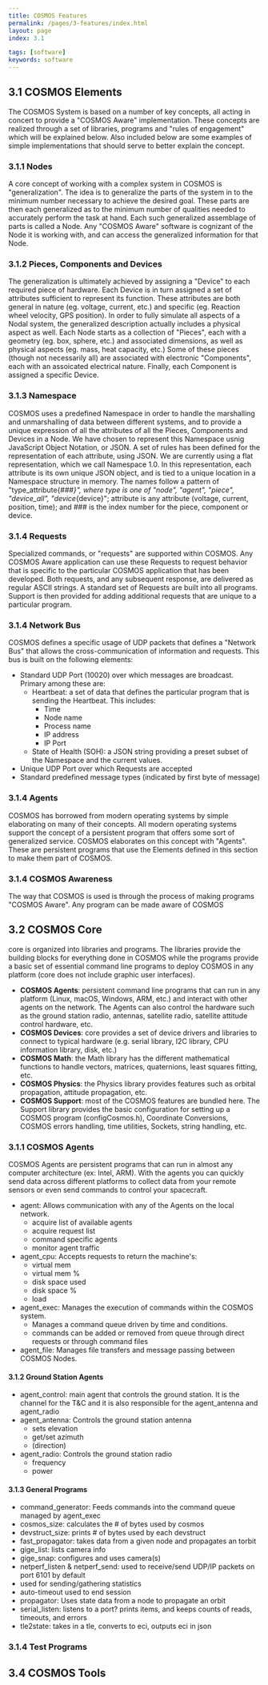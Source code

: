 ```yaml
---
title: COSMOS Features
permalink: /pages/3-features/index.html
layout: page
index: 3.1

tags: [software]
keywords: software
---
```

## 3.1 COSMOS Elements
The COSMOS System is based on a number of key concepts, all acting in concert to provide a "COSMOS Aware" implementation. These concepts are realized through a set of libraries, programs and "rules of engagement" which will be explained below. Also included below are some examples of simple implementations that should serve to better explain the concept.

### 3.1.1 Nodes
A core concept of working with a complex system in COSMOS is "generalization". The idea is to generalize the parts of the system in to the minimum number necessary to achieve the desired goal. These parts are then each generalized as to the minimum number of qualities needed to accurately perform the task at hand. Each such generalized assemblage of parts is called a Node. Any "COSMOS Aware" software is cognizant of the Node it is working with, and can access the generalized information for that Node.

### 3.1.2 Pieces, Components and Devices
The generalization is ultimately achieved by assigning a "Device" to each required piece of hardware. Each Device is in turn assigned a set of attributes sufficient to represent its function. These attributes are both general in nature (eg. voltage, current, etc.) and specific (eg. Reaction wheel velocity, GPS position). In order to fully simulate all aspects of a Nodal system, the generalized description actually includes a physical aspect as well. Each Node starts as a collection of "Pieces", each with a geometry (eg. box, sphere, etc.) and associated dimensions, as well as physical aspects (eg. mass, heat capacity, etc.) Some of these pieces (though not necessarily all) are associated with electronic "Components", each with an assoicated electrical nature. Finally, each Component is assigned a specific Device.

### 3.1.3 Namespace
COSMOS uses a predefined Namespace in order to handle the marshalling and unmarshalling of data between different systems, and to provide a unique expression of all the attributes of all the Pieces, Components and Devices in a Node. We have chosen to represent this Namespace usnig JavaScript Object Notation, or JSON. A set of rules has been defined for the representation of each attribute, using JSON. We are currently using a flat representation, which we call Namespace 1.0. In this representation, each attribute is its own unique JSON object, and is tied to a unique location in a Namespace structure in memory. The names follow a pattern of "type_attribute{_###}", where type is one of "node", "agent", "piece", "device_all", "device_{device}"; attribute is any attribute (voltage, current, position, time); and ### is the index number for the piece, component or device.

### 3.1.4 Requests
Specialized commands, or "requests" are supported within COSMOS. Any COSMOS Aware application can use these Requests to request behavior that is specific to the particular COSMOS application that has been developed. Both requests, and any subsequent response, are delivered as regular ASCII strings. A standard set of Requests are built into all programs. Support is then provided for adding additional requests that are unique to a particular program.

### 3.1.4 Network Bus
COSMOS defines a specific usage of UDP packets that defines a "Network Bus" that allows the cross-communication of information and requests. This bus is built on the following elements:
- Standard UDP Port (10020) over which messages are broadcast. Primary among these are:
  - Heartbeat: a set of data that defines the particular program that is sending the Heartbeat. This includes:
    - Time
    - Node name
    - Process name
    - IP address
    - IP Port
  - State of Health (SOH): a JSON string providing a preset subset of the Namespace and the current values.
- Unique UDP Port over which Requests are accepted
- Standard predefined message types (indicated by first byte of message)

### 3.1.4 Agents
COSMOS has borrowed from modern operating systems by simple elaborating on many of their concepts. All modern operating systems support the concept of a persistent program that offers some sort of generalized service. COSMOS elaborates on this concept with "Agents". These are persistent programs that use the Elements defined in this section to make them part of COSMOS.

### 3.1.4 COSMOS Awareness
The way that COSMOS is used is through the process of making programs "COSMOS Aware". Any program can be made aware of COSMOS

## 3.2 COSMOS Core
core is organized into libraries and programs. The libraries provide the building blocks for everything done in COSMOS while the programs provide a basic set of essential command line programs to deploy COSMOS in any platform (core does not include graphic user interfaces).

- **COSMOS Agents**: persistent command line programs that can run in any platform (Linux, macOS, Windows, ARM, etc.) and interact with other agents on the network. The Agents can also control the hardware such as the ground station radio, antennas, satellite radio, satellite attitude control hardware, etc.
- **COSMOS Devices**: core provides a set of device drivers and libraries to connect to typical hardware (e.g. serial library, I2C library, CPU information library, disk, etc.)
- **COSMOS Math**: the Math library has the different mathematical functions to handle vectors, matrices, quaternions, least squares fitting, etc.
- **COSMOS Physics**: the Physics library provides features such as orbital propagation, attitude propagation, etc.
- **COSMOS Support**: most of the COSMOS features are bundled here. The Support library provides the basic configuration for setting up a COSMOS program (configCosmos.h), Coordinate Conversions, COSMOS errors handling, time utilities, Sockets, string handling, etc.

### 3.1.1 COSMOS Agents

COSMOS Agents are persistent programs that can run in almost any computer architecture (ex: Intel, ARM). With the agents you can quickly send data across different platforms to collect data from your remote sensors or even send commands to control your spacecraft.

- agent: Allows communication with any of the Agents on the local network.
  - acquire list of available agents
  - acquire request list
  - command specific agents
  - monitor agent traffic
- agent_cpu: Accepts requests to return the machine's:
  - virtual mem
  - virtual mem %
  - disk space used
  - disk space %
  - load
- agent_exec: Manages the execution of commands within the COSMOS system.
  - Manages a command queue driven by time and conditions.
  - commands can be added or removed from queue through direct requests or through command files
- agent_file: Manages file transfers and message passing between COSMOS Nodes.

#### 3.1.2 Ground Station Agents

- agent_control: main agent that controls the ground station. It is the channel for the T&C and it is also responsible for the agent_antenna and agent_radio
- agent_antenna: Controls the ground station antenna
  - sets elevation
  - get/set azimuth
  - (direction)
- agent_radio: Controls the ground station radio
  - frequency
  - power


#### 3.1.3 General Programs

- command_generator: Feeds commands into the command queue managed by agent_exec
- cosmos_size: calculates the # of bytes used by cosmos
- devstruct_size: prints # of bytes used by each devstruct
- fast_propagator: takes data from a given node and propagates an torbit
- gige_list: lists camera info
- gige_snap: configures and uses camera(s)
- netperf_listen & netperf_send: used to receive/send UDP/IP packets on port 6101 by default
- used for sending/gathering statistics
- auto-timeout used to end session
- propagator: Uses state data from a node to propagate an orbit
- serial_listen: listens to a port? prints items, and keeps counts of reads, timeouts, and errors
- tle2state: takes in a tle, converts to eci, outputs eci in json

### 3.1.4 Test Programs


## 3.4 COSMOS Tools
